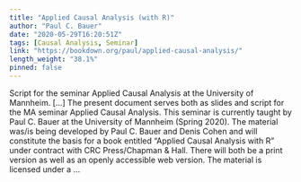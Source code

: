 ```yaml
---
title: "Applied Causal Analysis (with R)"
author: "Paul C. Bauer"
date: "2020-05-29T16:20:51Z"
tags: [Causal Analysis, Seminar]
link: "https://bookdown.org/paul/applied-causal-analysis/"
length_weight: "38.1%"
pinned: false
---
```


Script for the seminar Applied Causal Analysis at the University of Mannheim. [...] The present document serves both as slides and script for the MA seminar Applied Causal Analysis. This seminar is currently taught by Paul C. Bauer at the University of Mannheim (Spring 2020). The material was/is being developed by Paul C. Bauer and Denis Cohen and will constitute the basis for a book entitled “Applied Causal Analysis with R” under contract with CRC Press/Chapman & Hall. There will both be a print version as well as an openly accessible web version. The material is licensed under a ...
